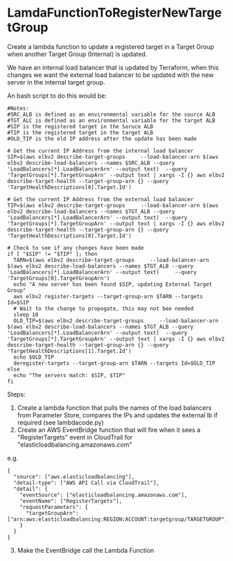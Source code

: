 # LamdaFunctionToRegisterNewTargetGroup
Create a lambda function to update a registered target in a Target Group when another Target Group (Internal) is updated.

We have an internal load balancer that is updated by Terraform, when this changes we want the external load balancer to be updated with the new server in the internal target group.

An bash script to do this would be:

```
#Notes:
#SRC_ALB is defined as an environmental variable for the source ALB
#TGT_ALC is defined as an environmental variable for the target ALB
#SIP is the registered target in the Soruce ALB
#TIP is the registered target in the target ALB
#OLD_TIP is the old IP address after the update has been made

# Get the current IP Address from the internal load balancer
SIP=$(aws elbv2 describe-target-groups     --load-balancer-arn $(aws elbv2 describe-load-balancers --names $SRC_ALB --query 'LoadBalancers[*].LoadBalancerArn' --output text)  --query 'TargetGroups[*].TargetGroupArn' --output text | xargs -I {} aws elbv2 describe-target-health --target-group-arn {} --query 'TargetHealthDescriptions[0].Target.Id')

# Get the current IP Address from the external load balancer
TIP=$(aws elbv2 describe-target-groups     --load-balancer-arn $(aws elbv2 describe-load-balancers --names $TGT_ALB --query 'LoadBalancers[*].LoadBalancerArn' --output text)  --query 'TargetGroups[*].TargetGroupArn' --output text | xargs -I {} aws elbv2 describe-target-health --target-group-arn {} --query 'TargetHealthDescriptions[0].Target.Id')

# Check to see if any changes have been made
if [ "$SIP" != "$TIP" ]; then
  TARN=$(aws elbv2 describe-target-groups     --load-balancer-arn $(aws elbv2 describe-load-balancers --names $TGT_ALB --query 'LoadBalancers[*].LoadBalancerArn' --output text)     --query 'TargetGroups[0].TargetGroupArn')
  echo "A new server has been found $SIP, updating External Target Group"
  aws elbv2 register-targets --target-group-arn $TARN --targets Id=$SIP
  # Wait to the change to propogate, this may not bee needed
  sleep 10
  OLD_TIP=$(aws elbv2 describe-target-groups     --load-balancer-arn $(aws elbv2 describe-load-balancers --names $TGT_ALB --query 'LoadBalancers[*].LoadBalancerArn' --output text)  --query 'TargetGroups[*].TargetGroupArn' --output text | xargs -I {} aws elbv2 describe-target-health --target-group-arn {} --query 'TargetHealthDescriptions[1].Target.Id')
  echo $OLD_TIP
  deregister-targets --target-group-arn $TARN --targets Id=$OLD_TIP
else
  echo "The servers match: $SIP, $TIP"
fi
```

Steps:

1. Create a lambda function that pulls the names of the load balancers from Parameter Store, compares the IPs and updates the external lb if required (see lambdacode.py)
2. Create an AWS EventBridge function that will fire when it sees a "RegisterTargets" event in CloudTrail for "elasticloadbalancing.amazonaws.com"

e.g.
```
{
  "source": ["aws.elasticloadbalancing"],
  "detail-type": ["AWS API Call via CloudTrail"],
  "detail": {
    "eventSource": ["elasticloadbalancing.amazonaws.com"],
    "eventName": ["RegisterTargets"],
    "requestParameters": {
      "targetGroupArn": ["arn:aws:elasticloadbalancing:REGION:ACCOUNT:targetgroup/TARGETGROUP"]
    }
  }
}
```
3. Make the EventBridge call the Lambda Function